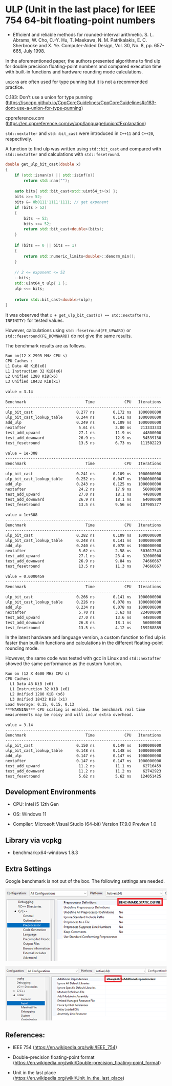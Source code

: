 # ULP (Unit in the last place) for IEEE 754 64-bit floating-point numbers

- Efficient and reliable methods for rounded-interval arithmetic. S. L. Abrams, W. Cho, C.-Y. Hu, T. Maekawa, N. M. Patrikalakis, E. C. Sherbrooke and X. Ye. Computer-Aided Design, Vol. 30, No. 8, pp. 657-665, July 1998.


In the aforementioned paper, the authors presented algorithms to find ulp for double precision floating-point numbers and compared execution time with built-in functions and hardware rounding mode calculations.

`union`s are often used for type punning but it is not a recommended practice.

C.183: Don’t use a union for type punning (https://isocpp.github.io/CppCoreGuidelines/CppCoreGuidelines#c183-dont-use-a-union-for-type-punning)

cppreference.com (https://en.cppreference.com/w/cpp/language/union#Explanation)

`std::nextafter` and `std::bit_cast` were introduced in `C++11` and `C++20`, respectively.

A function to find ulp was written using `std::bit_cast` and compared with `std::nextafter` and calculations with `std::fesetround`.

```cpp
double get_ulp_bit_cast(double x)
{
    if (std::isnan(x) || std::isinf(x))
        return std::nan("");

    auto bits{ std::bit_cast<std::uint64_t>(x) };
    bits >>= 52;
    bits &= 0b0111'1111'1111; // get exponent
    if (bits > 52)
    {
        bits -= 52;
        bits <<= 52;
        return std::bit_cast<double>(bits);
    }

    if (bits == 0 || bits == 1)
    {
        return std::numeric_limits<double>::denorm_min();
    }

    // 2 <= exponent <= 52
    --bits;
    std::uint64_t ulp{ 1 };
    ulp <<= bits;

    return std::bit_cast<double>(ulp);
}
```

It was observed that `x + get_ulp_bit_cast(x) == std::nextafter(x, INFINITY)` for tested values.

However, calculations using `std::fesetround(FE_UPWARD)` or `std::fesetround(FE_DOWNWARD)` do not give the same results.

The benchmark results are as follows.

```
Run on(12 X 2995 MHz CPU s)
CPU Caches :
L1 Data 48 KiB(x6)
L1 Instruction 32 KiB(x6)
L2 Unified 1280 KiB(x6)
L3 Unified 18432 KiB(x1)

value = 3.14
--------------------------------------------------------------------
Benchmark                          Time             CPU   Iterations
--------------------------------------------------------------------
ulp_bit_cast                   0.277 ns        0.172 ns   1000000000
ulp_bit_cast_lookup_table      0.244 ns        0.141 ns   1000000000
add_ulp                        0.249 ns        0.109 ns   1000000000
nextafter                       5.61 ns         3.00 ns    213333333
test_add_upward                 27.1 ns         11.9 ns     44800000
test_add_downward               26.9 ns         12.9 ns     54539130
test_fesetround                 13.5 ns         6.73 ns    111502223

value = 1e-308
--------------------------------------------------------------------
Benchmark                          Time             CPU   Iterations
--------------------------------------------------------------------
ulp_bit_cast                   0.241 ns        0.109 ns   1000000000
ulp_bit_cast_lookup_table      0.252 ns        0.047 ns   1000000000
add_ulp                        0.243 ns        0.125 ns   1000000000
nextafter                       24.2 ns         17.9 ns     56000000
test_add_upward                 27.0 ns         18.1 ns     44800000
test_add_downward               26.9 ns         18.1 ns     64000000
test_fesetround                 13.5 ns         9.56 ns    107905377

value = 1e+308
--------------------------------------------------------------------
Benchmark                          Time             CPU   Iterations
--------------------------------------------------------------------
ulp_bit_cast                   0.282 ns        0.109 ns   1000000000
ulp_bit_cast_lookup_table      0.248 ns        0.141 ns   1000000000
add_ulp                        0.240 ns        0.078 ns   1000000000
nextafter                       5.62 ns         2.58 ns    503017543
test_add_upward                 27.1 ns         23.4 ns     32000000
test_add_downward               26.9 ns         9.84 ns     74666667
test_fesetround                 13.5 ns         11.3 ns     74666667

value = 0.0000459
--------------------------------------------------------------------
Benchmark                          Time             CPU   Iterations
--------------------------------------------------------------------
ulp_bit_cast                   0.266 ns        0.141 ns   1000000000
ulp_bit_cast_lookup_table      0.226 ns        0.078 ns   1000000000
add_ulp                        0.234 ns        0.078 ns   1000000000
nextafter                       5.70 ns         3.63 ns    224000000
test_add_upward                 27.0 ns         13.6 ns     44800000
test_add_downward               26.8 ns         18.1 ns     56000000
test_fesetround                 13.5 ns         4.12 ns    159288889
```
In the latest hardware and language version, a custom function to find ulp is faster than built-in functions and calculations in the different floating-point rounding mode.

However, the same code was tested with gcc in Linux and `std::nextafter` showed the same performance as the custom function.

```
Run on (12 X 4600 MHz CPU s)
CPU Caches:
  L1 Data 48 KiB (x6)
  L1 Instruction 32 KiB (x6)
  L2 Unified 1280 KiB (x6)
  L3 Unified 18432 KiB (x1)
Load Average: 0.15, 0.15, 0.13
***WARNING*** CPU scaling is enabled, the benchmark real time measurements may be noisy and will incur extra overhead.

value = 3.14
--------------------------------------------------------------------
Benchmark                          Time             CPU   Iterations
--------------------------------------------------------------------
ulp_bit_cast                   0.150 ns        0.149 ns   1000000000
ulp_bit_cast_lookup_table      0.148 ns        0.148 ns   1000000000
add_ulp                        0.147 ns        0.147 ns   1000000000
nextafter                      0.147 ns        0.147 ns   1000000000
test_add_upward                 11.2 ns         11.1 ns     62716459
test_add_downward               11.2 ns         11.2 ns     62742923
test_fesetround                 5.62 ns         5.62 ns    124051425
```
## Development Environments

- CPU: Intel i5 12th Gen

- OS: Windows 11

- Compiler: Microsoft Visual Studio (64-bit) Version 17.9.0 Preview 1.0

## Library via vcpkg

- benchmark:x64-windows 1.8.3

## Extra Settings

Google benchmark is not out of the box. The following settings are needed.

![benchmark](benchmark.png)

![shlwapi](shlwapi.png)

## References:

- IEEE 754 (https://en.wikipedia.org/wiki/IEEE_754)

- Double-precision floating-point format (https://en.wikipedia.org/wiki/Double-precision_floating-point_format)

- Unit in the last place (https://en.wikipedia.org/wiki/Unit_in_the_last_place)
